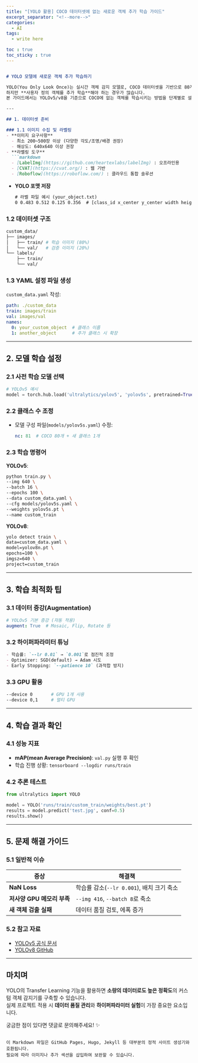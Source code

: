 ```yaml
---
title: "[YOLO 활용] COCO 데이터셋에 없는 새로운 객체 추가 학습 가이드"
excerpt_separator: "<!--more-->"
categories:
  - AI
tags:
  - write here

toc : true
toc_sticky : true
---
```


```markdown

# YOLO 모델에 새로운 객체 추가 학습하기

YOLO(You Only Look Once)는 실시간 객체 감지 모델로, COCO 데이터셋을 기반으로 80개의 클래스를 기본적으로 인식합니다.  
하지만 **사용자 정의 객체를 추가 학습**해야 하는 경우가 많습니다.  
본 가이드에서는 YOLOv5/v8을 기준으로 COCO에 없는 객체를 학습시키는 방법을 단계별로 설명합니다.

---

## 1. 데이터셋 준비

### 1.1 이미지 수집 및 라벨링
- **이미지 요구사항**  
  - 최소 200~500장 이상 (다양한 각도/조명/배경 권장)
  - 해상도: 640x640 이상 권장
- **라벨링 도구**  
  ```markdown
  - [LabelImg](https://github.com/heartexlabs/labelImg) : 오프라인용
  - [CVAT](https://cvat.org/) : 웹 기반
  - [Roboflow](https://roboflow.com/) : 클라우드 통합 솔루션
  ```
- **YOLO 포맷 저장**  
  ```txt
  # 라벨 파일 예시 (your_object.txt)
  0 0.483 0.512 0.125 0.356  # [class_id x_center y_center width height]
  ```

### 1.2 데이터셋 구조
```bash
custom_data/
├── images/
│   ├── train/ # 학습 이미지 (80%)
│   └── val/   # 검증 이미지 (20%)
└── labels/
    ├── train/ 
    └── val/
```

### 1.3 YAML 설정 파일 생성
`custom_data.yaml` 작성:
```yaml
path: ./custom_data
train: images/train
val: images/val
names: 
  0: your_custom_object  # 클래스 이름
  1: another_object      # 추가 클래스 시 확장
```

---

## 2. 모델 학습 설정

### 2.1 사전 학습 모델 선택
```python
# YOLOv5 예시
model = torch.hub.load('ultralytics/yolov5', 'yolov5s', pretrained=True)
```

### 2.2 클래스 수 조정
- 모델 구성 파일(`models/yolov5s.yaml`) 수정:  
  ```yaml
  nc: 81  # COCO 80개 + 새 클래스 1개
  ```

### 2.3 학습 명령어
**YOLOv5**:
```bash
python train.py \
--img 640 \
--batch 16 \
--epochs 100 \
--data custom_data.yaml \
--cfg models/yolov5s.yaml \
--weights yolov5s.pt \
--name custom_train
```

**YOLOv8**:
```bash
yolo detect train \
data=custom_data.yaml \
model=yolov8n.pt \
epochs=100 \
imgsz=640 \
project=custom_train
```

---

## 3. 학습 최적화 팁

### 3.1 데이터 증강(Augmentation)
```yaml
# YOLOv5 기본 증강 (자동 적용)
augment: True  # Mosaic, Flip, Rotate 등
```

### 3.2 하이퍼파라미터 튜닝
```markdown
- 학습률: `--lr 0.01` → `0.001`로 점진적 조정
- Optimizer: SGD(default) → Adam 시도
- Early Stopping: `--patience 10` (과적합 방지)
```

### 3.3 GPU 활용
```bash
--device 0       # GPU 1개 사용
--device 0,1     # 멀티 GPU
```

---

## 4. 학습 결과 확인

### 4.1 성능 지표
- **mAP(mean Average Precision)**: `val.py` 실행 후 확인
- 학습 진행 상황: `tensorboard --logdir runs/train`

### 4.2 추론 테스트
```python
from ultralytics import YOLO

model = YOLO('runs/train/custom_train/weights/best.pt')
results = model.predict('test.jpg', conf=0.5)
results.show()
```

---

## 5. 문제 해결 가이드

### 5.1 일반적 이슈
| 증상 | 해결책 |
|-------|--------|
| **NaN Loss** | 학습률 감소(`--lr 0.001`), 배치 크기 축소 |
| **저사양 GPU 메모리 부족** | `--img 416`, `--batch 8`로 축소 |
| **새 객체 검출 실패** | 데이터 품질 검토, 에폭 증가 |

### 5.2 참고 자료
- [YOLOv5 공식 문서](https://github.com/ultralytics/yolov5)
- [YOLOv8 GitHub](https://github.com/ultralytics/ultralytics)

---

## 마치며
YOLO의 Transfer Learning 기능을 활용하면 **소량의 데이터로도 높은 정확도**의 커스텀 객체 감지기를 구축할 수 있습니다.  
실제 프로젝트 적용 시 **데이터 품질 관리**와 **하이퍼파라미터 실험**이 가장 중요한 요소입니다.  

궁금한 점이 있다면 댓글로 문의해주세요! ✨
```

이 Markdown 파일은 GitHub Pages, Hugo, Jekyll 등 대부분의 정적 사이트 생성기와 호환됩니다.  
필요에 따라 이미지나 추가 섹션을 삽입하여 보완할 수 있습니다.
